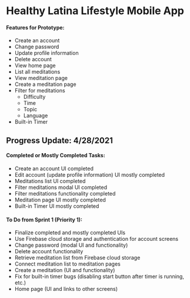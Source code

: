 # Healthy Latina Lifestyle Mobile App

#### Features for Prototype:
* Create an account
* Change password
* Update profile information
* Delete account
* View home page
* List all meditations
* View meditation page
* Create a meditation page
* Filter for meditations
  * Difficulty
  * Time
  * Topic
  * Language
* Built-in Timer

## Progress Update: 4/28/2021
#### Completed or Mostly Completed Tasks:
* Create an account UI completed
* Edit account (update profile information) UI mostly completed
* Meditations list UI completed
* Filter meditations modal UI completed
* Filter meditations functionality completed
* Meditation page UI mostly completed
* Built-in Timer UI mostly completed
#### To Do from Sprint 1 (Priority 1):
* Finalize completed and mostly completed UIs
* Use Firebase cloud storage and authentication for account screens
* Change password (modal UI and functionality)
* Delete account functionality
* Retrieve meditation list from Firebase cloud storage
* Connect meditation list to meditation pages
* Create a meditation (UI and functionality)
* Fix for built-in timer bugs (disabling start button after timer is running, etc.)
* Home page (UI and links to other screens)
